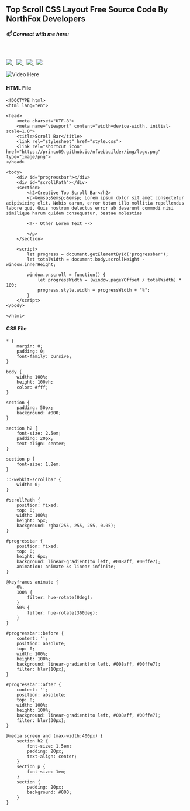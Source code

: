 ## Top Scroll CSS Layout Free Source Code By NorthFox Developers

##### 📫 Connect with me here:<br />
 <br />
 <p>
  <a href="https://www.instagram.com/princu09">
    <img src="https://img.shields.io/badge/princu.09-386938188?style=flat&logo=instagram&color=black">
  </a> &nbsp; 
  <a href="https://twitter.com/princu09">
    <img src="https://img.shields.io/badge/@princu09-30302f?style=flat&logo=twitter&color=black">
  </a>&nbsp; 
  <a href="https://github.com/princu09">
    <img src="https://img.shields.io/badge/@princu09-30302f?style=flat&logo=github&color=black">
  </a>&nbsp;
    <a href="https://www.t.me/proghub09">
    <img src="https://img.shields.io/badge/ProgHub09-386938188?style=flat&logo=telegram&color=black">
  </a>
</p>

![Video Here](TopScroll.gif)

#### HTML File

```
<!DOCTYPE html>
<html lang="en">

<head>
    <meta charset="UTF-8">
    <meta name="viewport" content="width=device-width, initial-scale=1.0">
    <title>Scroll Bar</title>
    <link rel="stylesheet" href="style.css">
    <link rel="shortcut icon" href="https://princu09.github.io/nfwebbuilder/img/logo.png" type="image/png">
</head>

<body>
    <div id="progressbar"></div>
    <div id="scrollPath"></div>
    <section>
        <h2>Creative Top Scroll Bar</h2>
        <p>&emsp;&emsp;&emsp; Lorem ipsum dolor sit amet consectetur adipisicing elit. Nobis earum, error totam illo mollitia repellendus labore qui. Quis nostrum delectus error ab deserunt commodi nisi similique harum quidem consequatur, beatae molestias
        
        <!-- Other Lorem Text -->

        </p>
    </section>

    <script>
        let progress = document.getElementById('progressbar');
        let totalWidth = document.body.scrollHeight - window.innerHeight;

        window.onscroll = function() {
            let progressWidth = (window.pageYOffset / totalWidth) * 100;
            progress.style.width = progressWidth + "%";
        }
    </script>
</body>

</html>
```

#### CSS File

```
* {
    margin: 0;
    padding: 0;
    font-family: cursive;
}

body {
    width: 100%;
    height: 100vh;
    color: #fff;
}

section {
    padding: 50px;
    background: #000;
}

section h2 {
    font-size: 2.5em;
    padding: 20px;
    text-align: center;
}

section p {
    font-size: 1.2em;
}

::-webkit-scrollbar {
    width: 0;
}

#scrollPath {
    position: fixed;
    top: 0;
    width: 100%;
    height: 5px;
    background: rgba(255, 255, 255, 0.05);
}

#progressbar {
    position: fixed;
    top: 0;
    height: 6px;
    background: linear-gradient(to left, #008aff, #00ffe7);
    animation: animate 5s linear infinite;
}

@keyframes animate {
    0%,
    100% {
        filter: hue-rotate(0deg);
    }
    50% {
        filter: hue-rotate(360deg);
    }
}

#progressbar::before {
    content: '';
    position: absolute;
    top: 0;
    width: 100%;
    height: 100%;
    background: linear-gradient(to left, #008aff, #00ffe7);
    filter: blur(10px);
}

#progressbar::after {
    content: '';
    position: absolute;
    top: 0;
    width: 100%;
    height: 100%;
    background: linear-gradient(to left, #008aff, #00ffe7);
    filter: blur(30px);
}

@media screen and (max-width:400px) {
    section h2 {
        font-size: 1.5em;
        padding: 20px;
        text-align: center;
    }
    section p {
        font-size: 1em;
    }
    section {
        padding: 20px;
        background: #000;
    }
}
```
